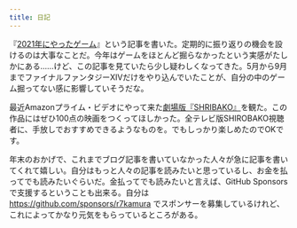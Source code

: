 ```yaml
---
title: 日記
---
```


『[2021年にやったゲーム](https://r7kamura.com/articles/2021-12-31-games-2021)』という記事を書いた。定期的に振り返りの機会を設けるのは大事なことだ。今年はゲームをほとんど掘らなかったという実感がたしかにある……けど、この記事を見ていたら少し疑わしくなってきた。5月から9月までファイナルファンタジーXIVだけをやり込んでいたことが、自分の中のゲーム掘ってない感に影響していそうだな。

最近Amazonプライム・ビデオにやって来た[劇場版『SHRIBAKO』](https://www.amazon.co.jp/dp/B08VJB4S6J)を観た。この作品にはぜひ100点の映画をつくってほしかった。全テレビ版SHIROBAKO視聴者に、手放しでおすすめできるようなものを。でもしっかり楽しめたのでOKです。

年末のおかげで、これまでブログ記事を書いていなかった人々が急に記事を書いてくれて嬉しい。自分はもっと人々の記事を読みたいと思っているし、お金を払ってでも読みたいぐらいだ。金払ってでも読みたいと言えば、GitHub Sponsorsで支援するということも出来る。自分は <https://github.com/sponsors/r7kamura> でスポンサーを募集しているけれど、これによってかなり元気をもらっているところがある。
